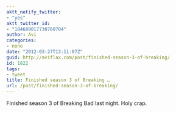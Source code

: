```yaml
---
aktt_notify_twitter:
- "yes"
aktt_twitter_id:
- "184689017730760704"
author: Avi
categories:
- none
date: "2012-03-27T13:11:07Z"
guid: http://aviflax.com/post/finished-season-3-of-breaking/
id: 1822
tags:
- tweet
title: Finished season 3 of Breaking …
url: /post/finished-season-3-of-breaking/
---
```

Finished season 3 of Breaking Bad last night. Holy crap.